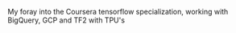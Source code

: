 My foray into the Coursera tensorflow specialization, working with BigQuery, GCP and TF2 with TPU's
